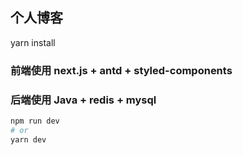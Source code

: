 
## 个人博客
yarn install

### 前端使用 next.js + antd + styled-components
### 后端使用 Java + redis + mysql

```bash
npm run dev
# or
yarn dev
```

